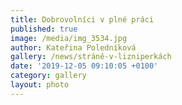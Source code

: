 ```yaml
---
title: Dobrovolníci v plné práci
published: true
image: /media/img_3534.jpg
author: Kateřina Poledníková
gallery: /news/stráně-v-lizniperkách
date: '2019-12-05 09:10:05 +0100'
category: gallery
layout: photo
---
```


